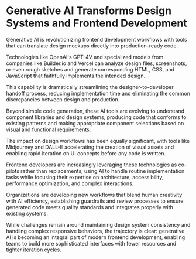 # Generative AI Transforms Design Systems and Frontend Development

Generative AI is revolutionizing frontend development workflows with tools that can translate design mockups directly into production-ready code.

Technologies like OpenAI's GPT-4V and specialized models from companies like Builder.io and Vercel can analyze design files, screenshots, or even rough sketches and generate corresponding HTML, CSS, and JavaScript that faithfully implements the intended design.

This capability is dramatically streamlining the designer-to-developer handoff process, reducing implementation time and eliminating the common discrepancies between design and production.

Beyond simple code generation, these AI tools are evolving to understand component libraries and design systems, producing code that conforms to existing patterns and making appropriate component selections based on visual and functional requirements.

The impact on design workflows has been equally significant, with tools like Midjourney and DALL-E accelerating the creation of visual assets and enabling rapid iteration on UI concepts before any code is written.

Frontend developers are increasingly leveraging these technologies as co-pilots rather than replacements, using AI to handle routine implementation tasks while focusing their expertise on architecture, accessibility, performance optimization, and complex interactions.

Organizations are developing new workflows that blend human creativity with AI efficiency, establishing guardrails and review processes to ensure generated code meets quality standards and integrates properly with existing systems.

While challenges remain around maintaining design system consistency and handling complex responsive behaviors, the trajectory is clear: generative AI is becoming an integral part of modern frontend development, enabling teams to build more sophisticated interfaces with fewer resources and tighter iteration cycles.